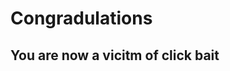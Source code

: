<!Doctype html>

<body>
  <h1>Congradulations</h1>
  <h2>You are now a vicitm of click bait</h2>
</body>
</html>
